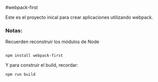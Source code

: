 #webpack-first

Este es el proyecto inical para crear aplicaciones utilizando webpack.

###  Notas:
Recuerden reconstruir los módulos de Node
````

npm install webpack-first
````
Y para construir el build, recordar:
```
npm run build
```